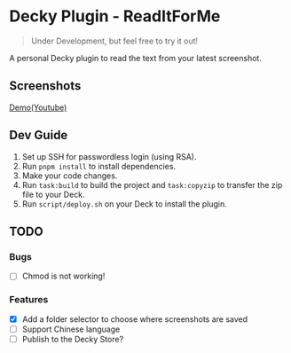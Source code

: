
# Decky Plugin - ReadItForMe 

> Under Development, but feel free to try it out!

A personal Decky plugin to read the text from your latest screenshot.

## Screenshots

[Demo(Youtube)](https://www.youtube.com/watch?v=fjsc5IqgmzU?si=0S-l1QOr71csefn8)

## Dev Guide

1. Set up SSH for passwordless login (using RSA).
2. Run `pnpm install` to install dependencies.
3. Make your code changes.
4. Run `task:build` to build the project and `task:copyzip` to transfer the zip file to your Deck.
5. Run `script/deploy.sh` on your Deck to install the plugin.

## TODO

### Bugs

- [ ] Chmod is not working!

### Features

- [x] Add a folder selector to choose where screenshots are saved
- [ ] Support Chinese language
- [ ] Publish to the Decky Store?
